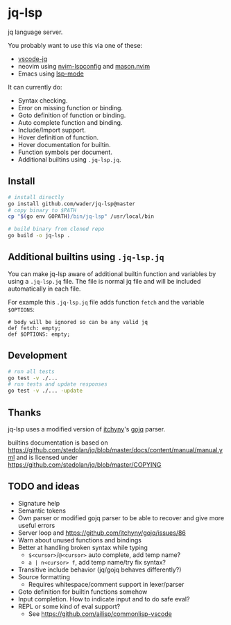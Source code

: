 # jq-lsp

jq language server.

You probably want to use this via one of these:
- [vscode-jq](https://github.com/wader/vscode-jq)
- neovim using [nvim-lspconfig](https://github.com/neovim/nvim-lspconfig/blob/master/doc/server_configurations.md#jqls) and [mason.nvim](https://github.com/williamboman/mason.nvim)
- Emacs using [lsp-mode](https://github.com/emacs-lsp/lsp-mode)

It can currently do:
- Syntax checking.
- Error on missing function or binding.
- Goto definition of function or binding.
- Auto complete function and binding.
- Include/Import support.
- Hover definition of function.
- Hover documentation for builtin.
- Function symbols per document.
- Additional builtins using  `.jq-lsp.jq`.

## Install

```sh
# install directly
go install github.com/wader/jq-lsp@master
# copy binary to $PATH
cp "$(go env GOPATH)/bin/jq-lsp" /usr/local/bin

# build binary from cloned repo
go build -o jq-lsp .
```

## Additional builtins using `.jq-lsp.jq`

You can make jq-lsp aware of additional builtin function and variables by using a `.jq-lsp.jq` file. The file is normal jq file and will be included automatically in each file.

For example this `.jq-lsp.jq` file adds function `fetch` and the variable `$OPTIONS`:
```jq
# body will be ignored so can be any valid jq
def fetch: empty;
def $OPTIONS: empty;
```

## Development

```sh
# run all tests
go test -v ./...
# run tests and update responses
go test -v ./... -update
```

## Thanks

jq-lsp uses a modified version of
[itchyny](https://github.com/itchyny)'s [gojq](https://github.com/itchyny/gojq) parser.

builtins documentation is based on https://github.com/stedolan/jq/blob/master/docs/content/manual/manual.yml
and is licensed under https://github.com/stedolan/jq/blob/master/COPYING

## TODO and ideas

- Signature help
- Semantic tokens
- Own parser or modified gojq parser to be able to recover and give more useful errors
- Server loop and https://github.com/itchyny/gojq/issues/86
- Warn about unused functions and bindings
- Better at handling broken syntax while typing
   - `$<cursor>`/`@<cursor>` auto complete, add temp name?
   - `a | n<cursor> f`, add temp name/try fix syntax?
- Transitive include behavior (jq/gojq behaves differently?)
- Source formatting
    - Requires whitespace/comment support in lexer/parser
- Goto definition for builtin functions somehow
- Input completion. How to indicate input and to do safe eval?
- REPL or some kind of eval support?
    - See https://github.com/ailisp/commonlisp-vscode

